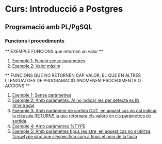 # Curs: Introducció a Postgres

## Programació amb PL/PgSQL

### Funcions i procediments

** EXEMPLE FUNCIONS que retornen un valor **


1. [Exemple 1: Funció sense paràmetres](./fun01.sql)
2. [Exemple 2: Valor màxim](./fun02.sql)

** FUNCIONS QUE NO RETORNEN CAP VALOR, EL QUE EN ALTRES LLENGUATGES DE PROGRAMACIÓ ANOMENEM PROCEDIMENTS O ACCIONS **

1. [Exemple 1: Sense paràmetres](./proc1.sql)
2. [Exemple 2: Amb paràmetres. Al no indicar res per defecte es IN (d'entrada)](./proc2.sql)
3. [Exemple 3: Amb paràmetre de sortida OUT, en aquest cas no cal indicar la clàusula RETURNS ja que retornarà els valors en els paràmetres de sortida](./proc3.sql)
4. [Exemple 4: Amb paràmetres %TYPE](./proc4.sql)
5. [Exemple 5: Amb paràmetres tipus registre, en aquest cas no s’utilitza %rowtype sinó que s’especifica com a tipus el nom de la taula](./proc5.sql)
